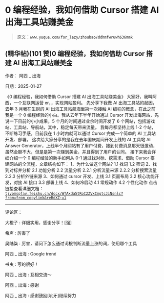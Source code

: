 # 0 编程经验，我如何借助 Cursor 搭建 AI 出海工具站赚美金

> 原文：[`www.yuque.com/for_lazy/zhoubao/ddhmfwruwh636mmk`](https://www.yuque.com/for_lazy/zhoubao/ddhmfwruwh636mmk)

## (精华帖)(101 赞)0 编程经验，我如何借助 Cursor 搭建 AI 出海工具站赚美金

作者： 阿西 _ 出海

日期：2025-01-27

《0 编程经验，我如何借助 Cursor 搭建 AI 出海工具站赚美金》 大家好，我叫阿西，一个互联网运营 er，，实现网站盈利。
先分享下我做 AI 出海工具站的起因，去年 3 月我在生财的 AI 出海工具站航海里第一次接触 AI 编程的概念，在此之前我是一个 0 编程经验的小白。我从去年下半年开始通过 Cursor 开发出海网站，先说一下目前的小小成果，5 个月的时间通过业余时间开发了 6 个网站，包括游戏站、工具站、导航站，其中，稳定每天带来流量。
我每月都坚持上线 1-2 个站，不断练习手感，目前我在 1 小时内就可以通过 Cursor 完成一个简单的 AI 工具站开发、部署。
这次给大家分享的是我在去年国庆期间开发上线的 AI 工具站 AI Answer
Generator，上线半个月网站有了用户付费，接到付费消息那天很激动，虽然金额不大，但是是第一次赚到美金，并且得到了用户的认同。
接下来我会详细介绍一个 0 编程经验的新手如何从 0-1 通过找对标、挖需求、借助 Cursor 搭建网站的全流程，文章结构如下： 1、为什么做这个网站? 1.1 找词
1.2 筛词 2、找到对标并分析 2.1 功能分析 2.2 流量分析 2.2.1 分析流量来源 2.2.2 分析搜索流量 2.2.3 分析外链来源
3、如何通过 cursor 开发、上线 3.1 页面布局 3.2 核心功能开发，对接 AI 接口 3.3 部署上线 4、如何冷启动 4.1 常规动作 4.2
个性化动作 点击链接查看详细文档： [`tjvomspfav.feishu.cn/docx/WTAxda5tRoC2ZVxCmgtcJiNsnlc?from=from_copylink&reRdXZ;=1`](https://tjvomspfav.feishu.cn/docx/WTAxda5tRoC2ZVxCmgtcJiNsnlc?from=from_copylink&reRdXZ;=1)

* * *

评论区：

大橙子 : 详细实用，感谢分享！[强]

希声 : 厉害了

吴陆柒 : 厉害，请问下怎么通过词根判断流量上涨的词，使用哪个工具

阿西 _ 出海 : Google trend

书虫 : 写的很好！

阿西 _ 出海 : 互相交流～

阿西 _ 出海 : 感谢

阿西 _ 出海 : 感谢鼓励[呲牙]继续努力